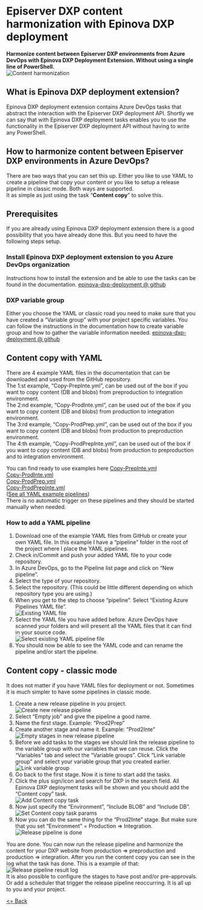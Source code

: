 # Episerver DXP content harmonization with Epinova DXP deployment #
**Harmonize content between Episerver DXP environments from Azure DevOps with Epinova DXP Deployment Extension. Without using a single line of PowerShell.**  
![Content harmonization](Images/ContentHarmonization/Intro_DxpContentSync.jpg)

## What is Epinova DXP deployment extension? ##
Epinova DXP deployment extension contains Azure DevOps tasks that abstract the interaction with the Episerver DXP deployment API. Shortly we can say that with Epinova DXP deployment tasks enables you to use the functionality in the Episerver DXP deployment API without having to write any PowerShell.  

## How to harmonize content between Episerver DXP environments in Azure DevOps? ##
There are two ways that you can set this up. Either you like to use YAML to create a pipeline that copy your content or you like to setup a release pipeline in classic mode. Both ways are supported.  
It as simple as just using the task “**Content copy**” to solve this.

## Prerequisites ##
If you are already using Epinova DXP deployment extension there is a good possibility that you have already done this. But you need to have the following steps setup.  

### Install Epinova DXP deployment extension to you Azure DevOps organization ###
Instructions how to install the extension and be able to use the tasks can be found in the documentation. [epinova-dxp-deployment @ github](../README.md)  

### DXP variable group ###
Either you choose the YAML or classic road you need to make sure that you have created a “Variable group” with your project specific variables. You can follow the instructions in the documentation how to create variable group and how to gather the variable information needed. [epinova-dxp-deployment @ github](CreateVariableGroup.md)

## Content copy with YAML ##
There are 4 example YAML files in the documentation that can be downloaded and used from the GitHub repository.  
The 1:st example, “Copy-PrepInte.yml”, can be used out of the box if you want to copy content (DB and blobs) from preproduction to integration environment.  
The 2:nd example, “Copy-ProdInte.yml”, can be used out of the box if you want to copy content (DB and blobs) from production to integration environment.  
The 3:rd example, “Copy-ProdPrep.yml”, can be used out of the box if you want to copy content (DB and blobs) from production to preproduction environment.  
The 4:th example, “Copy-ProdPrepInte.yml”, can be used out of the box if you want to copy content (DB and blobs) from production to preproduction and to integration environment.  

You can find ready to use examples here
[Copy-PrepInte.yml](../Pipelines/Copy-PrepInte.yml)  
[Copy-ProdInte.yml](../Pipelines/Copy-ProdInte.yml)  
[Copy-ProdPrep.yml](../Pipelines/Copy-ProdPrep.yml)  
[Copy-ProdPrepInte.yml](../Pipelines/Copy-ProdPrepInte.yml)  
([See all YAML example pipelines](../Pipelines))  
There is no automatic trigger on these pipelines and they should be started manually when needed.  
### How to add a YAML pipeline ###
1.	Download one of the example YAML files from GitHub or create your own YAML file. In this example I have a “pipeline” folder in the root of the project where I place the YAML pipelines.
2.	Check in/Commit and push your added YAML file to your code repository.
3.	In Azure DevOps, go to the Pipeline list page and click on “New pipeline”.
4.	Select the type of your repository.
5.	Select the repository. (This could be little different depending on which repository type you are using.)
6.	When you get to the step to choose “pipeline”. Select “Existing Azure Pipelines YAML file”.  
![Existing YAML file](Images/ContentHarmonization/ExistingAzurePipelinesYamlFile.jpg)  
7.	Select the YAML file you have added before. Azure DevOps have scanned your folders and will present all the YAML files that it can find in your source code.  
![Select existing YAML pipeline file](Images/ContentHarmonization/SelectYamlFile.jpg)  
8.	You should now be able to see the YAML code and can rename the pipeline and/or start the pipeline.

## Content copy - classic mode ##
It does not matter if you have YAML files for deployment or not. Sometimes it is much simpler to have some pipelines in classic mode. 
1.	Create a new release pipeline in you project.  
![Create new release pipeline](Images/ContentHarmonization/CreateNewReleasePipeline.jpg)  
2.	Select “Empty job” and give the pipeline a good name.
3.	Name the first stage. Example: “Prod2Prep”
4.	Create another stage and name it. Example: “Prod2Inte”  
![Empty stages in new release pipeline](Images/ContentHarmonization/2_EmptyStages.jpg)  
5.	Before we add tasks to the stages we should link the release pipeline to the variable group with our variables that we can reuse. Click the “Variables” tab and select the “Variable groups”. Click “Link variable group” and select your variable group that you created earlier.  
![Link variable group](Images/ContentHarmonization/3_LinkVariableGroup.jpg)  
6.	Go back to the first stage. Now it is time to start add the tasks.
7.	Click the plus sign/icon and search for DXP in the search field. All Epinova DXP deployment tasks will be shown and you should add the “Content copy” task.  
![Add Content copy task](Images/ContentHarmonization/4_AddContentCopyTask.jpg)  
8.	Now just specify the “Environment”, “Include BLOB” and “Include DB”.  
![Set Content copy task params](Images/ContentHarmonization/5_SetContentCopyParams.jpg)  
9.	Now you can do the same thing for the “Prod2Inte” stage. But make sure that you set “Environment” = Production => Integration.  
![Release pipeline is done](Images/ContentHarmonization/7_ClassicResult.jpg)  
  



You are done. You can now run the release pipeline and harmonize the content for your DXP website from production => preproduction and production => integration. After you run the content copy you can see in the log what the task has done. This is a example of that:  
![Release pipeline result log](Images/ContentHarmonization/ContentCopyProgress_done.jpg)  
It is also possible to configure the stages to have post and/or pre-approvals. Or add a scheduler that trigger the release pipeline reoccurring. It is all up to you and your project.

  
[<= Back](../README.md)

